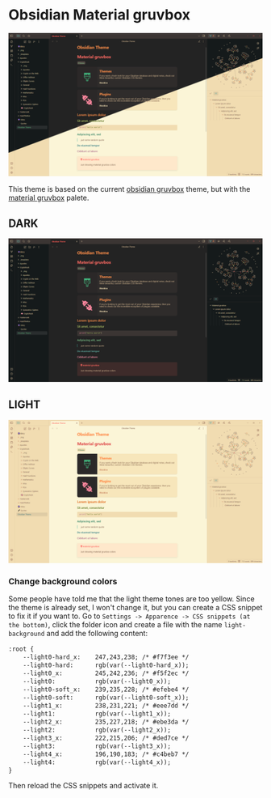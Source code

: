 # Obsidian Material gruvbox 

![Theme preview](img/preview.png)

This theme is based on the current [obsidian gruvbox](https://github.com/insanum/obsidian_gruvbox) theme, but with the [material gruvbox](https://gist.github.com/Cardoso1994/5fbbf98603b44bc986ec18e607b7dbf1) palete.

## DARK
![Dark preview](img/dark.png)

## LIGHT
![Light preview](img/light.png)

### Change background colors
Some people have told me that the light theme tones are too yellow. Since the theme is already set, I won't change it, but you can create a CSS snippet to fix it if you want to. Go to `Settings -> Apparence -> CSS snippets (at the bottom)`, click the folder icon and create a file with the name `light-background` and add the following content:
```
:root {
    --light0-hard_x:    247,243,238; /* #f7f3ee */
    --light0-hard:      rgb(var(--light0-hard_x));
    --light0_x:         245,242,236; /* #f5f2ec */
    --light0:           rgb(var(--light0_x));
    --light0-soft_x:    239,235,228; /* #efebe4 */
    --light0-soft:      rgb(var(--light0-soft_x));
    --light1_x:         238,231,221; /* #eee7dd */
    --light1:           rgb(var(--light1_x));
    --light2_x:         235,227,218; /* #ebe3da */
    --light2:           rgb(var(--light2_x));
    --light3_x:         222,215,206; /* #ded7ce */
    --light3:           rgb(var(--light3_x));
    --light4_x:         196,190,183; /* #c4beb7 */
    --light4:           rgb(var(--light4_x));
}
```
Then reload the CSS snippets and activate it.
